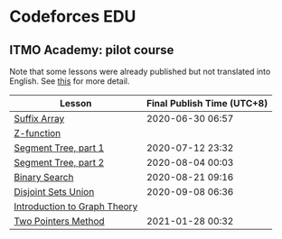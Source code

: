 # Codeforces EDU

## ITMO Academy: pilot course

Note that some lessons were already published but not translated into English. See [this](https://codeforces.com/edu/course/2?locale=ru) for more detail.

|Lesson|Final Publish Time (UTC+8)|
|---|---|
|[Suffix Array](https://codeforces.com/blog/entry/79530)|2020-06-30 06:57|
|[Z-function](https://codeforces.com/edu/course/2/lesson/3/1/practice)||
|[Segment Tree, part 1](https://codeforces.com/blog/entry/80031)|2020-07-12 23:32|
|[Segment Tree, part 2](https://codeforces.com/blog/entry/80985)|2020-08-04 00:03|
|[Binary Search](https://codeforces.com/blog/entry/81729)|2020-08-21 09:16|
|[Disjoint Sets Union](https://codeforces.com/blog/entry/82413)|2020-09-08 06:36|
|[Introduction to Graph Theory](https://codeforces.com/edu/course/2/lesson/8/1/practice)||
|[Two Pointers Method](https://codeforces.com/blog/entry/87248)|2021-01-28 00:32|
